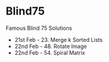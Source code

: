 # Blind75
Famous Blind 75 Solutions

- 21st Feb - 23. Merge k Sorted Lists
- 22nd Feb - 48. Rotate Image
- 22nd Feb - 54. Spiral Matrix
